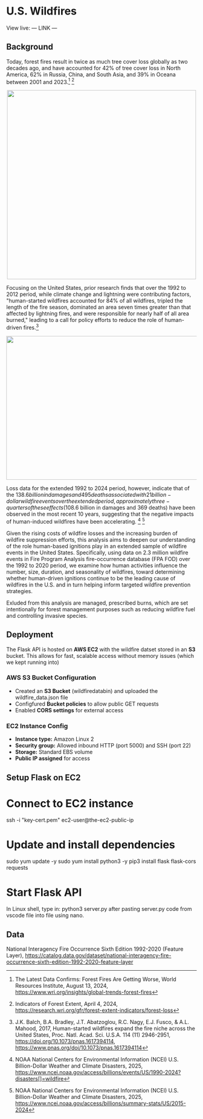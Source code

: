 # U.S. Wildfires

View live: — LINK —

## Background

Today, forest fires result in twice as much tree cover loss globally as two decades ago, and have accounted for 42% of tree cover loss in North America, 62% in Russia, China, and South Asia, and 39% in Oceana between 2001 and 2023.[^1] [^2]

<p align="center">
<img src="https://github.com/user-attachments/assets/bd335172-6448-4053-8833-ff83a0ff5cc1" height="500">
</p>

Focusing on the United States, prior research finds that over the 1992 to 2012 period, while climate change and lightning were contributing factors, "human-started wildfires accounted for 84% of all wildfires, tripled the length of the fire season, dominated an area seven times greater than that affected by lightning fires, and were responsible for nearly half of all area burned," leading to a call for policy efforts to reduce the role of human-driven fires.[^3]

<p align="center">
<img src="https://github.com/user-attachments/assets/c028519a-f4ff-4f8d-bc42-fdd73326e995" height="380" width="800">
</p>

Loss data for the extended 1992 to 2024 period, however, indicate that of the $138.6 billion in damages and 495 deaths associated with 21 billion-dollar wildfire events over the extended period, approximately three-quarters of these effects ($108.6 billion in damages and 369 deaths) have been observed in the most recent 10 years, suggesting that the negative impacts of human-induced wildfires have been accelerating. [^4] [^5]

Given the rising costs of wildfire losses and the increasing burden of wildfire suppression efforts, this analysis aims to deepen our understanding of the role human-based ignitions play in an extended sample of wildfire events in the United States. Specifically, using data on 2.3 million wildfire events in Fire Program Analysis fire-occurrence database (FPA FOD) over the 1992 to 2020 period, we examine how human activities influence the number, size, duration, and seasonality of wildfires, toward determining whether human-driven ignitions continue to be the leading cause of wildfires in the U.S. and in turn helping inform targeted wildfire prevention strategies.

Exluded from this analysis are managed, prescribed burns, which are set intentionally for forest management purposes such as reducing wildfire fuel and controlling invasive species.

## Deployment

The Flask API is hosted on **AWS EC2** with the wildfire datset stored in an **S3** bucket. This allows for fast, scalable access without memory issues (which we kept running into)

### AWS S3 Bucket Configuration

- Created an **S3 Bucket** (wildfiredatabin) and uploaded the wildfire_data.json file
- Configfured **Bucket policies** to allow public GET requests
- Enabled **CORS settings** for external access

### EC2 Instance Config

- **Instance type:** Amazon Linux 2
- **Security group:** Allowed inbound HTTP (port 5000) and SSH (port 22)
- **Storage:** Standard EBS volume
- **Public IP assigned** for access

## Setup Flask on EC2

# Connect to EC2 instance

ssh -i "key-cert.pem" ec2-user@the-ec2-public-ip

# Update and install dependencies

sudo yum update -y
sudo yum install python3 -y
pip3 install flask flask-cors requests

# Start Flask API

In Linux shell, type in: python3 server.py after pasting server.py code from vscode file into file using nano.

## Data

National Interagency Fire Occurrence Sixth Edition 1992-2020 (Feature Layer), https://catalog.data.gov/dataset/national-interagency-fire-occurrence-sixth-edition-1992-2020-feature-layer

[^1]: The Latest Data Confirms: Forest Fires Are Getting Worse, World Resources Institute, August 13, 2024, https://www.wri.org/insights/global-trends-forest-fires
[^2]: Indicators of Forest Extent, April 4, 2024, https://research.wri.org/gfr/forest-extent-indicators/forest-loss
[^3]: J.K. Balch, B.A. Bradley, J.T. Abatzoglou, R.C. Nagy, E.J. Fusco, & A.L. Mahood, 2017, Human-started wildfires expand the fire niche across the United States, Proc. Natl. Acad. Sci. U.S.A. 114 (11) 2946-2951, https://doi.org/10.1073/pnas.1617394114, https://www.pnas.org/doi/10.1073/pnas.1617394114
[^4]: NOAA National Centers for Environmental Information (NCEI) U.S. Billion-Dollar Weather and Climate Disasters, 2025, https://www.ncei.noaa.gov/access/billions/events/US/1990-2024?disasters[]=wildfire
[^5]: NOAA National Centers for Environmental Information (NCEI) U.S. Billion-Dollar Weather and Climate Disasters, 2025, https://www.ncei.noaa.gov/access/billions/summary-stats/US/2015-2024
